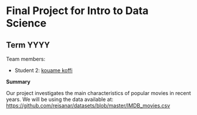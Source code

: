 # Final Project for Intro to Data Science

## Term YYYY

Team members: 


- Student 2: [kouame koffi](mailto:student2@floridapoly.edu)




**Summary**

Our project investigates the main characteristics of popular movies in recent years.
We will be using the data available at: 
<https://github.com/reisanar/datasets/blob/master/IMDB_movies.csv> 
